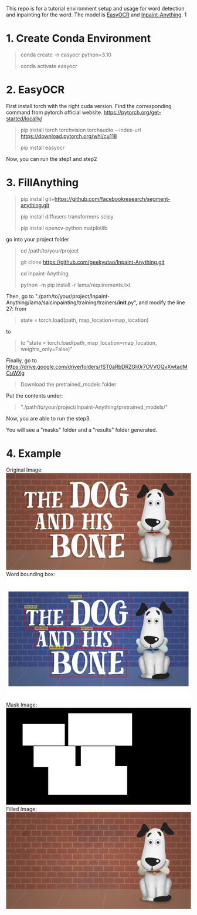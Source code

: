 This repo is for a tutorial environment setup and usage for word detection and inpainting for the word.
The model is [EasyOCR](https://github.com/JaidedAI/EasyOCR) and [Inpaint-Anything](https://github.com/geekyutao/Inpaint-Anything?tab=readme-ov-file).
1

# 1. Create Conda Environment
> conda create -n easyocr python=3.10
> 
> conda activate easyocr

# 2. EasyOCR
First install torch with the right cuda version.
Find the corresponding command from pytorch official website.
https://pytorch.org/get-started/locally/
> pip install torch torchvision torchaudio --index-url https://download.pytorch.org/whl/cu118
> 
>  pip install easyocr

Now, you can run the step1 and step2

# 3. FillAnything
> pip install git+https://github.com/facebookresearch/segment-anything.git
> 
> pip install diffusers transformers scipy
> 
> pip install opencv-python matplotlib

go into your project folder
> cd /path/to/your/project
> 
> git clone https://github.com/geekyutao/Inpaint-Anything.git
> 
> cd Inpaint-Anything
> 
> python -m pip install -r lama/requirements.txt 
> 

Then, go to "./path/to/your/project/Inpaint-Anything/lama/saicinpainting/training/trainers/__init__.py", and modify the line 27:
from
> state = torch.load(path, map_location=map_location)

to
> to "state = torch.load(path, map_location=map_location, weights_only=False)"

Finally, go to https://drive.google.com/drive/folders/1ST0aRbDRZGli0r7OVVOQvXwtadMCuWXg

> Download the pretrained_models folder

Put the contents under:
> "./path/to/your/project/Inpaint-Anything/pretrained_models/" 

Now, you are able to run the step3.

You will see a "masks" folder and a "results" folder generated.

# 4. Example
Original Image: <img src="./examples/dog_texts.jpg">
Word bounding box: <img src="./usage_example/word_bbox/dog_texts/img_bbox.png">
Mask Image: <img src="./usage_example/masks/dog_texts/mask.png">
Filled Image: <img src="./usage_example/results/dog_texts/inpainted_with_mask.png">
